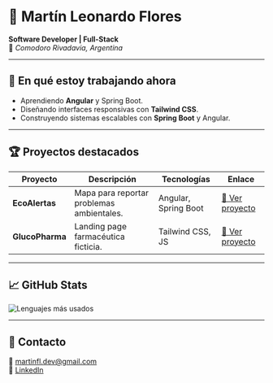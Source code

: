 # 🌟 Martín Leonardo Flores  

**Software Developer | Full-Stack**  
📍 _Comodoro Rivadavia, Argentina_  

---

## 🔧 En qué estoy trabajando ahora  
- Aprendiendo **Angular** y Spring Boot.  
- Diseñando interfaces responsivas con **Tailwind CSS**.  
- Construyendo sistemas escalables con **Spring Boot** y Angular.

---

## 🏆 Proyectos destacados  
| Proyecto               | Descripción                            | Tecnologías            | Enlace                               |
|------------------------|----------------------------------------|------------------------|--------------------------------------|
| **EcoAlertas**         | Mapa para reportar problemas ambientales. | Angular, Spring Boot  | [🔗 Ver proyecto](https://github.com/MartinFLR/EcoAlertas) |
| **GlucoPharma**        | Landing page farmacéutica ficticia.   | Tailwind CSS, JS       | [🔗 Ver proyecto](https://github.com/MartinFLR/GlucoPharma) |

---

## 📈 GitHub Stats  
![Lenguajes más usados](https://github-readme-stats.vercel.app/api/top-langs/?username=MartinFLR&theme=radical&count_private=true)

---

## 🤝 Contacto  
📧 [martinfl.dev@gmail.com](mailto:martinfl.dev@gmail.com)  
💼 [LinkedIn](https://www.linkedin.com/in/martín-leonardo-flores/)  


